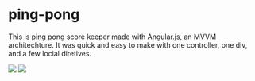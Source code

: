 # ping-pong
This is ping pong score keeper made with Angular.js, an MVVM architechture. It was quick and easy to make with one controller, one div, and a few locial diretives. 

![](PingPong.jpg)
![](PingPongWinner.jpg)
